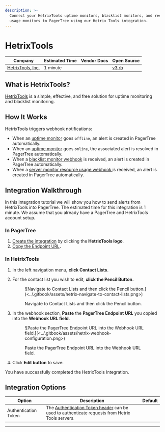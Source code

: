 ```yaml
---
description: >-
  Connect your HetrixTools uptime monitors, blacklist monitors, and resource
  usage monitors to PagerTree using our Hetrix Tools integration.
---
```


# HetrixTools

| Company                                       | Estimated Time | Vendor Docs | Open Source                                                                                                                      |
| --------------------------------------------- | -------------- | ----------- | -------------------------------------------------------------------------------------------------------------------------------- |
| [HetrixTools, Inc.](https://hetrixtools.com/) | 1 minute       |             | [v3.rb](https://github.com/PagerTree/pager\_tree-integrations/blob/main/app/models/pager\_tree/integrations/hetrix\_tools/v3.rb) |

## What is HetrixTools?

[HetrixTools](https://hetrixtools.com/) is a simple, effective, and free solution for uptime monitoring and blacklist monitoring.

## **How It Works**

HetrixTools triggers webhook notifications:

* When an [uptime monitor](https://docs.hetrixtools.com/uptime-monitoring-webhook-notifications/) goes `offline`, an alert is created in PagerTree automatically.
* When an [uptime monitor](https://docs.hetrixtools.com/uptime-monitoring-webhook-notifications/) goes `online`, the associated alert is resolved in PagerTree automatically.
* When a [blacklist monitor webhook](https://docs.hetrixtools.com/blacklist-monitoring-webhook-notifications/) is received, an alert is created in PagerTree automatically.
* When a [server monitor resource usage webhook ](https://docs.hetrixtools.com/server-monitoring-resource-usage-webhook-notifications/)is received, an alert is created in PagerTree automatically.

## Integration Walkthrough

In this integration tutorial we will show you how to send alerts from HetrixTools into PagerTree. The estimated time for this integration is 1 minute. We assume that you already have a PagerTree and HetrixTools account setup.

### In PagerTree

1. [Create the integration](introduction.md#create-an-integration) by clicking the **HetrixTools logo**.
2. [Copy the Endpoint URL](introduction.md#copy-the-endpoint-url)**.**

### **In HetrixTools**

1. In the left navigation menu, **click Contact Lists.**
2.  For the contact list you wish to edit, **click the Pencil Button.**&#x20;

    <figure>![Navigate to Contact Lists and then click the Pencil button.](<../.gitbook/assets/hetrix-navigate-to-contact-lists.png>)<figcaption><p>Navigate to Contact Lists and then click the Pencil button.</p></figcaption></figure>
3.  In the webhook section, **Paste** the **PagerTree Endpoint URL** you copied into the **Webhook URL field**.&#x20;

    <figure>![Paste the PagerTree Endpoint URL into the Webhook URL field.](<../.gitbook/assets/hetrix-webhook-configuration.png>)<figcaption><p>Paste the PagerTree Endpoint URL into the Webhook URL field.</p></figcaption></figure>
4. Click **Edit button** to save.

You have successfully completed the HetrixTools Integration.

## Integration Options

| Option               | Description                                                                                                                                                   | Default |
| -------------------- | ------------------------------------------------------------------------------------------------------------------------------------------------------------- | ------- |
| Authentication Token | The [Authentication Token header](https://docs.hetrixtools.com/webhook-authentication-token/) can be used to authenticate requests from Hetrix Tools servers. |         |

***

